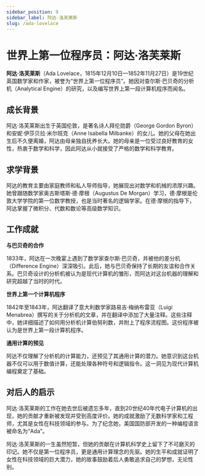 ```yaml
---
sidebar_position: 9
sidebar_label: 阿达·洛芙莱斯
slug: /ada-lovelace
---
```


# 世界上第一位程序员：阿达·洛芙莱斯

**阿达·洛芙莱斯**（Ada Lovelace，1815年12月10日—1852年11月27日）是19世纪英国数学家和作家，被誉为“世界上第一位程序员”。她因对查尔斯·巴贝奇的分析机（Analytical Engine）的研究，以及编写世界上第一段计算机程序而闻名。

## 成长背景

阿达·洛芙莱斯出生于英国伦敦，是著名诗人拜伦勋爵（George Gordon Byron）和安妮·伊莎贝拉·米尔班克（Anne Isabella Milbanke）的女儿。她的父母在她出生后不久便离婚，阿达由母亲独自抚养长大。她的母亲是一位受过良好教育的女性，热衷于数学和科学，因此阿达从小就接受了严格的数学和科学教育。

## 求学背景

阿达的教育主要由家庭教师和私人导师指导，她展现出对数学和机械的浓厚兴趣。她曾跟随数学家奥古斯塔斯·德·摩根（Augustus De Morgan）学习，德·摩根是伦敦大学学院的第一位数学教授，也是当时著名的逻辑学家。在德·摩根的指导下，阿达掌握了微积分、代数和数论等高级数学知识。

## 工作成就

**与巴贝奇的合作**

1833年，阿达在一次晚宴上遇到了数学家查尔斯·巴贝奇，并被他的差分机（Difference Engine）深深吸引。此后，她与巴贝奇保持了长期的友谊和合作关系。巴贝奇设计的分析机被认为是现代计算机的雏形，而阿达对这台机器的理解和研究超越了当时的时代。

**世界上第一个计算机程序**

1842年至1843年，阿达翻译了意大利数学家路易吉·梅纳布雷亚（Luigi Menabrea）撰写的关于分析机的文章，并在翻译中添加了大量注释。这些注释中，她详细描述了如何用分析机计算伯努利数，并附上了程序流程图。这份程序被认为是世界上第一段计算机程序。

**通用计算的预见**

阿达不仅理解了分析机的计算能力，还预见了其通用计算的潜力。她意识到这台机器不仅可以用于数值计算，还能处理各种符号和逻辑指令。这一洞见为现代计算机编程奠定了基础。

## 对后人的启示

阿达·洛芙莱斯的工作在她去世后被遗忘多年，直到20世纪40年代电子计算机的出现，她的贡献才重新被发现并受到高度评价。她的成就激励了无数科学家和工程师，尤其是女性在科技领域的参与。为了纪念她，美国国防部开发的一种编程语言被命名为“Ada”。

阿达·洛芙莱斯的一生虽然短暂，但她的贡献在计算机科学史上留下了不可磨灭的印记。她不仅是第一位程序员，更是通用计算理念的先驱。她的生平和成就证明了女性在科技领域的巨大潜力，她的故事鼓励着后人勇敢追求自己的梦想，无论性别。

